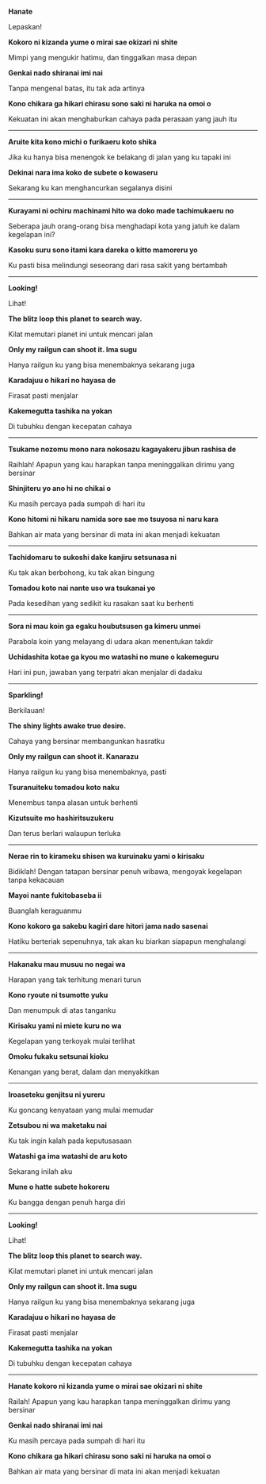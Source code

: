 **Hanate**

Lepaskan!

**Kokoro ni kizanda yume o mirai sae okizari ni shite**

Mimpi yang mengukir hatimu, dan tinggalkan masa depan

**Genkai nado shiranai imi nai**

Tanpa mengenal batas, itu tak ada artinya

**Kono chikara ga hikari chirasu sono saki ni haruka na omoi o**

Kekuatan ini akan menghaburkan cahaya pada perasaan yang jauh itu

****



**Aruite kita kono michi o furikaeru koto shika**

Jika ku hanya bisa menengok ke belakang di jalan yang ku tapaki ini

**Dekinai nara ima koko de subete o kowaseru**

Sekarang ku kan menghancurkan segalanya disini

****



**Kurayami ni ochiru machinami hito wa doko made tachimukaeru no**

Seberapa jauh orang-orang bisa menghadapi kota yang jatuh ke dalam kegelapan ini?

**Kasoku suru sono itami kara dareka o kitto mamoreru yo**

Ku pasti bisa melindungi seseorang dari rasa sakit yang bertambah

****



**Looking!**

Lihat!

**The blitz loop this planet to search way.**

Kilat memutari planet ini untuk mencari jalan

**Only my railgun can shoot it. Ima sugu**

Hanya railgun ku yang bisa menembaknya sekarang juga

**Karadajuu o hikari no hayasa de**

Firasat pasti menjalar

**Kakemegutta tashika na yokan**

Di tubuhku dengan kecepatan cahaya

****



**Tsukame nozomu mono nara nokosazu kagayakeru jibun rashisa de**

Raihlah! Apapun yang kau harapkan tanpa meninggalkan dirimu yang bersinar

**Shinjiteru yo ano hi no chikai o**

Ku masih percaya pada sumpah di hari itu

**Kono hitomi ni hikaru namida sore sae mo tsuyosa ni naru kara**

Bahkan air mata yang bersinar di mata ini akan menjadi kekuatan

****



**Tachidomaru to sukoshi dake kanjiru setsunasa ni**

Ku tak akan berbohong, ku tak akan bingung

**Tomadou koto nai nante uso wa tsukanai yo**

Pada kesedihan yang sedikit ku rasakan saat ku berhenti

****



**Sora ni mau koin ga egaku houbutsusen ga kimeru unmei**

Parabola koin yang melayang di udara akan menentukan takdir

**Uchidashita kotae ga kyou mo watashi no mune o kakemeguru**

Hari ini pun, jawaban yang terpatri akan menjalar di dadaku

****



**Sparkling!**

Berkilauan!

**The shiny lights awake true desire.**

Cahaya yang bersinar membangunkan hasratku

**Only my railgun can shoot it. Kanarazu**

Hanya railgun ku yang bisa menembaknya, pasti

**Tsuranuiteku tomadou koto naku**

Menembus tanpa alasan untuk berhenti

**Kizutsuite mo hashiritsuzukeru**

Dan terus berlari walaupun terluka

****



**Nerae rin to kirameku shisen wa kuruinaku yami o kirisaku**

Bidiklah! Dengan tatapan bersinar penuh wibawa, mengoyak kegelapan tanpa kekacauan

**Mayoi nante fukitobaseba ii**

Buanglah keraguanmu

**Kono kokoro ga sakebu kagiri dare hitori jama nado sasenai**

Hatiku berteriak sepenuhnya, tak akan ku biarkan siapapun menghalangi

****



**Hakanaku mau musuu no negai wa**

Harapan yang tak terhitung menari turun

**Kono ryoute ni tsumotte yuku**

Dan menumpuk di atas tanganku

**Kirisaku yami ni miete kuru no wa**

Kegelapan yang terkoyak mulai terlihat

**Omoku fukaku setsunai kioku**

Kenangan yang berat, dalam dan menyakitkan

****



**Iroaseteku genjitsu ni yureru**

Ku goncang kenyataan yang mulai memudar

**Zetsubou ni wa maketaku nai**

Ku tak ingin kalah pada keputusasaan

**Watashi ga ima watashi de aru koto**

Sekarang inilah aku

**Mune o hatte subete hokoreru**

Ku bangga dengan penuh harga diri

****



**Looking!**

Lihat!

**The blitz loop this planet to search way.**

Kilat memutari planet ini untuk mencari jalan

**Only my railgun can shoot it. Ima sugu**

Hanya railgun ku yang bisa menembaknya sekarang juga

**Karadajuu o hikari no hayasa de**

Firasat pasti menjalar

**Kakemegutta tashika na yokan**

Di tubuhku dengan kecepatan cahaya

****



**Hanate kokoro ni kizanda yume o mirai sae okizari ni shite**

Railah! Apapun yang kau harapkan tanpa meninggalkan dirimu yang bersinar

**Genkai nado shiranai imi nai**

Ku masih percaya pada sumpah di hari itu

**Kono chikara ga hikari chirasu sono saki ni haruka na omoi o**

Bahkan air mata yang bersinar di mata ini akan menjadi kekuatan

